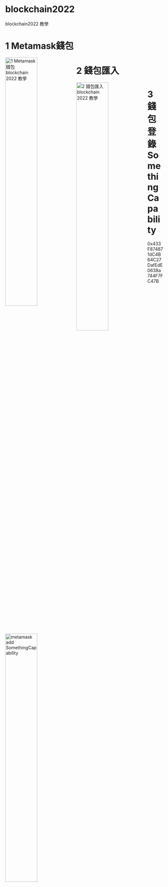 # blockchain2022
blockchain2022 教學


# 1 Metamask錢包
  <a href="https://www.cool3c.com/article/162263">
  <img src="https://sw.cool3c.com/user/6/2021/8739541a-9581-4a5a-bc15-d6fcaa27223f.jpg?fit=max&w=1400&q=80" width="45%" height="auto" style="float: left;" title="1 Metamask錢包 blockchain 2022 教學" alt="1 Metamask錢包 blockchain 2022 教學"/>
</a>



# 2 錢包匯入 
  <img src="https://mmbiz.qpic.cn/mmbiz_jpg/1BaaTxPXtafZUGiaO8wVNAQticSvylqznEMvdRZaNHTvHAoI0KxcWwbv7DiamiavhO9jNBzv7e7fgAoLCMfJ9c1V4A/640?wx_fmt=jpeg" width="45%" height="auto" style="float: left;" title="2 錢包匯入 blockchain 2022 教學" alt="2 錢包匯入 blockchain 2022 教學"/>


# 3 錢包登錄 SomethingCapability 

  <img src="https://aivia.io/blog/en/content/images/2020/02/usdt-tether-metamask-4.png" width="45%" height="auto" style="float: left;" title="metamask add  SomethingCapability " alt="metamask add  SomethingCapability "/>


0x433F874871dC4B64C27DafEdE0638a744F7FC47B
